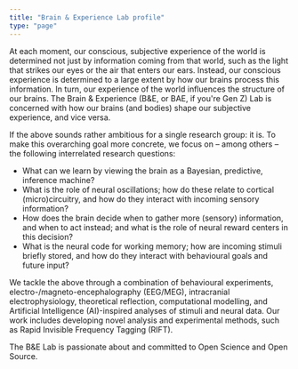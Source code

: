 ```yaml
---
title: "Brain & Experience Lab profile"
type: "page"
---
```


At each moment, our conscious, subjective experience of the world is determined not just by information coming from that world, such as the light that strikes our eyes or the air that enters our ears. Instead, our conscious experience is determined to a large extent by how our brains process this information. In turn, our experience of the world influences the structure of our brains. The Brain & Experience (B&E, or BAE, if you're Gen Z) Lab is concerned with how our brains (and bodies) shape our subjective experience, and vice versa.

If the above sounds rather ambitious for a single research group: it is. To make this overarching goal more concrete, we focus on – among others – the following interrelated research questions:

- What can we learn by viewing the brain as a Bayesian, predictive, inference machine?
- What is the role of neural oscillations; how do these relate to cortical (micro)circuitry, and how do they interact with incoming sensory information?
- How does the brain decide when to gather more (sensory) information, and when to act instead; and what is the role of neural reward centers in this decision?
- What is the neural code for working memory; how are incoming stimuli briefly stored, and how do they interact with behavioural goals and future input?

We tackle the above through a combination of behavioural experiments, electro-/magneto-encephalography (EEG/MEG), intracranial electrophysiology, theoretical reflection, computational modelling, and Artificial Intelligence (AI)-inspired analyses of stimuli and neural data. Our work includes developing novel analysis and experimental methods, such as Rapid Invisible Frequency Tagging (RIFT).

The B&E Lab is passionate about and committed to Open Science and Open Source.
 